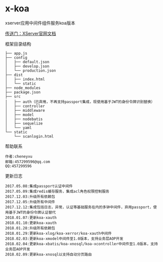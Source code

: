 # x-koa
xserver应用中间件组件服务koa版本

[传送门：XServer官网文档](http://www.xserver.top)

框架目录结构
>
	├── app.js
	├── config
	│   ├── default.json
	│   ├── develop.json
	│   └── production.json
	├── dist
	│   ├── index.html
	│   └── static
	├── node_modules
	├── package.json
	├── src
	│   ├── auth（已弃用，不再支持passport集成，现使用基于JWT的身份令牌识别替换）
	│   ├── controller
	│   ├── middleware
	│   ├── model
	│   ├── nodebatis
	│   ├── sequelize
	│   └── yaml
	└── static
	    └── scanlogin.html

帮助联系
>
	作者:cheneyxu
	邮箱:457299596@qq.com
	QQ:457299596

更新日志
>
	2017.05.08:集成passport认证中间件
	2017.05.09:集成redis缓存服务，集成acl角色权限控制服务
	2017.12.03:升级所有依赖包
	2017.12.05:升级所有中间件
	2017.12.12:集成包括日志，异常，认证等基础服务在内的多钟中间件，弃用passport，使用基于JWT的身份令牌认证替代
	2018.01.07:更新koa-xauth
	2018.01.10:更新koa-xauth
	2018.01.28:升级所有依赖包
	2018.01.29:更新koa-xlog/koa-xerror/koa-xauth中间件
	2018.02.03:更新koa-xmodel中间件至1.0版本，支持业务层AOP开发
	2018.02.04:更新koa-xbatis/koa-xnosql/koa-xcontroller中间件至1.0版本，支持业务层AOP开发
	2018.02.09:更新koa-xnosql以支持自动分页路由

	